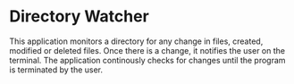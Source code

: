 # Directory Watcher
This application monitors a directory for any change in files, created, modified or deleted files. Once there is a change, it notifies the user on the terminal. The application continously checks for changes until the program is terminated by the user. 